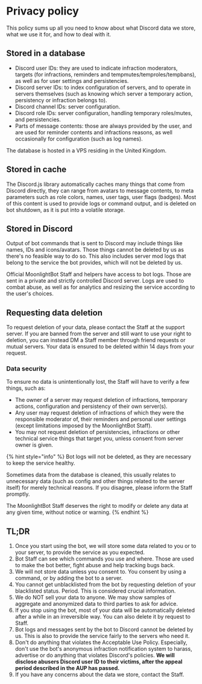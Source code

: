 # Privacy policy

This policy sums up all you need to know about what Discord data we store, what we use it for, and how to deal with it.

## Stored in a database

* Discord user IDs: they are used to indicate infraction moderators, targets (for infractions, reminders and tempmutes/temproles/tempbans), as well as for user settings and persistencies.
* Discord server IDs: to index configuration of servers, and to operate in servers themselves (such as knowing which server a temporary action, persistency or infraction belongs to).
* Discord channel IDs: server configuration.
* Discord role IDs: server configuration, handling temporary roles/mutes, and persistencies.
* Parts of message contents: those are always provided by the user, and are used for reminder contents and infractions reasons, as well occasionally for configuration (such as log names).

The database is hosted in a VPS residing in the United Kingdom.

## Stored in cache

The Discord.js library automatically caches many things that come from Discord directly, they can range from avatars to message contents, to meta parameters such as role colors, names, user tags, user flags (badges). Most of this content is used to provide logs or command output, and is deleted on bot shutdown, as it is put into a volatile storage.

## Stored in Discord

Output of bot commands that is sent to Discord may include things like names, IDs and icons/avatars. Those things cannot be deleted by us as there's no feasible way to do so. This also includes server mod logs that belong to the service the bot provides, which will not be deleted by us.

Official MoonlightBot Staff and helpers have access to bot logs. Those are sent in a private and strictly controlled Discord server. Logs are used to combat abuse, as well as for analytics and resizing the service according to the user's choices.

## Requesting data deletion

To request deletion of your data, please contact the Staff at the support server. If you are banned from the server and still want to use your right to deletion, you can instead DM a Staff member through friend requests or mutual servers. Your data is ensured to be deleted within 14 days from your request.

### Data security

To ensure no data is unintentionally lost, the Staff will have to verify a few things, such as:

* The owner of a server may request deletion of infractions, temporary actions, configuration and persistency of their own server(s).
* Any user may request deletion of infractions of which they were the responsible moderator of, their reminders and personal user settings (except limitations imposed by the MoonlightBot Staff).
* You may not request deletion of persistencies, infractions or other technical service things that target you, unless consent from server owner is given.

{% hint style="info" %}
Bot logs will not be deleted, as they are necessary to keep the service healthy.

Sometimes data from the database is cleaned, this usually relates to unnecessary data (such as config and other things related to the server itself) for merely technical reasons. If you disagree, please inform the Staff promptly.

The MoonlightBot Staff deserves the right to modify or delete any data at any given time, without notice or warning.
{% endhint %}

## TL;DR

1. Once you start using the bot, we will store some data related to you or to your server, to provide the service as you expected.
2. Bot Staff can see which commands you use and where. Those are used to make the bot better, fight abuse and help tracking bugs back.
3. We will not store data unless you consent to. You consent by using a command, or by adding the bot to a server.
4. You cannot get unblacklisted from the bot by requesting deletion of your blacklisted status. Period. This is considered crucial information.
5. We do NOT sell your data to anyone. We may show samples of aggregate and anonymized data to third parties to ask for advice.
6. If you stop using the bot, most of your data will be automatically deleted after a while in an irreversible way. You can also delete it by request to Staff.
7. Bot logs and messages sent by the bot to Discord cannot be deleted by us. This is also to provide the service fairly to the servers who need it.
8. Don't do anything that violates the Acceptable Use Policy. Especially, don't use the bot's anonymous infraction notification system to harass, advertise or do anything that violates Discord's policies. **We will disclose abusers Discord user ID to their victims, after the appeal period described in the AUP has passed.**
9. If you have any concerns about the data we store, contact the Staff.
